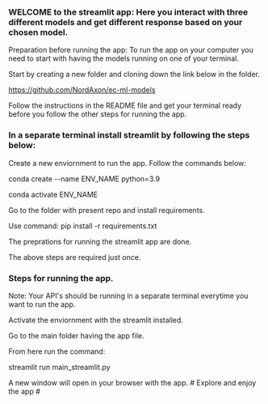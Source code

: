 ### WELCOME to the streamlit app: Here you interact with three different models and get different response based on your chosen model.

Preparation before running the app:
To run the app on your computer you need to start with having the models running on one of your terminal.

Start by creating a new folder and cloning down the link below in the folder.

https://github.com/NordAxon/ec-ml-models

Follow the instructions in the README file and get your terminal ready before you follow the other steps for running the app.

### In a separate terminal install streamlit by following the steps below:

Create a new enviornment to run the app. Follow the commands below:

conda create --name ENV_NAME python=3.9

conda activate ENV_NAME

Go to the folder with present repo and install requirements.

Use command: pip install -r requirements.txt

The preprations for running the streamlit app are done. 

The above steps are required just once.

### Steps for running the app.

Note: Your API's should be running in a separate terminal everytime you want to run the app.

Activate the enviornment with the streamlit installed.

Go to the main folder having the app file.

From here run the command: 

streamlit run main_streamlit.py

A new window will open in your browser with the app. # Explore and enjoy the app #
